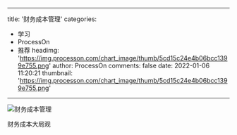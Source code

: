 
---
title: '财务成本管理'
categories: 
 - 学习
 - ProcessOn
 - 推荐
headimg: 'https://img.processon.com/chart_image/thumb/5cd15c24e4b06bcc1399e755.png'
author: ProcessOn
comments: false
date: 2022-01-06 11:20:21
thumbnail: 'https://img.processon.com/chart_image/thumb/5cd15c24e4b06bcc1399e755.png'
---

<div>   
<img class="thumb" alt="财务成本管理" src="https://img.processon.com/chart_image/thumb/5cd15c24e4b06bcc1399e755.png" referrerpolicy="no-referrer">
<p>财务成本大局观</p>  
</div>
            